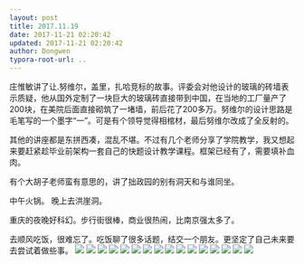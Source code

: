 ```yaml
---
layout: post
title: 2017.11.19
date: 2017-11-21 02:20:42
updated: 2017-11-21 02:20:42
author: Dongwen
typora-root-url: ..
---
```




庄惟敏讲了让.努维尔，盖里，扎哈竞标的故事。评委会对他设计的玻璃的砖墙表示质疑，他从国外定制了一块巨大的玻璃砖直接带到中国，在当地的工厂量产了200块，在美院后面直接砌筑了一堵墙，前后花了200多万。努维尔的设计思路是毛笔写的一个墨字“一”。可是有个领导觉得相棺材，最后努维尔改成了全反射的。

其他的讲座都是东拼西凑，混乱不堪。不过有几个老师分享了学院教学，我又想起来要赶紧趁毕业前架构一套自己的快题设计教学课程。框架已经有了，需要填补血肉。

有个大胡子老师蛮有意思的，讲了拙政园的别有洞天和与谁同坐。

中午火锅。
晚上去洪崖洞。

重庆的夜晚好科幻。步行街很棒，商业很热闹，比南京强太多了。

去顺风吃饭，很难忘了。吃饭聊了很多话题，结交一个朋友。更坚定了自己未来要去尝试着做些事。                ![](/img/in-post/x46757743.jpg)
![](/img/in-post/x46757761.jpg)
![](/img/in-post/x46757750.jpg)
![](/img/in-post/x46757758.jpg)
![](/img/in-post/x46757741.jpg)
![](/img/in-post/x46757755.jpg)
![](/img/in-post/x46757757.jpg)
![](/img/in-post/x46757763.jpg)
![](/img/in-post/x46757764.jpg)
![](/img/in-post/x46757760.jpg)
![](/img/in-post/x46757756.jpg)
![](/img/in-post/x46757752.jpg)
![](/img/in-post/x46757742.jpg)
![](/img/in-post/x46757747.jpg)
![](/img/in-post/x46757751.jpg)
![](/img/in-post/x46757744.jpg)
